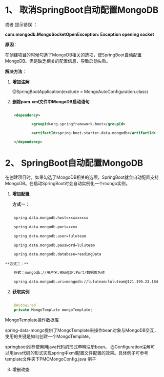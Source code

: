 # 1、 取消SpringBoot自动配置MongoDB

或者 提示错误 ：

**com.mongodb.MongoSocketOpenException: Exception opening socket**

**原因**：

在创建项目的时候勾选了MongoDB相关的选项，使SpringBoot自动配置MongoDB。但是缺乏相关的配置信息，导致启动失败。

**解决方法**：

1. **增加注解**
	
	 @SpringBootApplication(exclude = MongoAutoConfiguration.class)
 
2. **删除pom.xml文件中MongoDB启动语句**

```xml

	<dependency>

            <groupId>org.springframework.boot</groupId>

            <artifactId>spring-boot-starter-data-mongodb</artifactId>

	</dependency>
```


# 2、 SpringBoot自动配置MongoDB

在创建项目时，如果勾选了MongoDB相关的选项，SpringBoot就会自动配置支持MongoDB。在启动SpringBoot时会自动实例化一个mongo实例。

1. **增加配置**

	**方式一：**

```bash

	spring.data.mongodb.host=xxxxxxxxx
	
	spring.data.mongodb.port=xxxx
	
	spring.data.mongodb.user=luluteam
	
	spring.data.mongodb.password=luluteam
	
	spring.data.mongodb.database=readingData 

```

	**方式二：**

```	bash
	格式：mongodb://用户名:密码@IP:Port/数据库名称
	
	spring.data.mongodb.uri=mongodb://luluteam:luluteam@121.199.23.184:52914/PMC
```

2. **获取实例**

```java

    @Autowired 
    private MongoTemplate mongoTemplate;

```

MongoTemplate操作数据库

spring-data-mongo提供了MongoTemplate来操作bean对象与MongoDB交互，使用的关键是如何创建一个MongoTemplate。

springboot推荐使用用java代码的形式申明注册bean。 
@Configuration注解可以用java代码的形式实现spring中xml配置文件配置的效果。具体例子可参考 template文件夹下PMCMongoConfig.java 例子

3. 增删改查